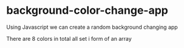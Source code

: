 # background-color-change-app

Using Javascript we can create a random background changing app

There are 8 colors in total all set i form of an array
